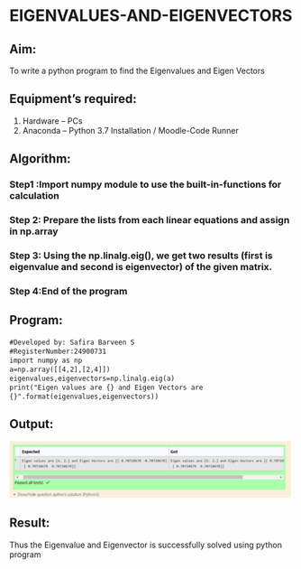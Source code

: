# EIGENVALUES-AND-EIGENVECTORS
## Aim:
To write a python program to find the Eigenvalues and Eigen Vectors
## Equipment’s required:
1. 	Hardware – PCs
2. 	Anaconda – Python 3.7 Installation / Moodle-Code Runner
## Algorithm:
### Step1 :Import numpy module to use the built-in-functions for calculation
### Step 2: Prepare the lists from each linear equations and assign in np.array
### Step 3: Using the np.linalg.eig(),  we get two results (first is eigenvalue and second is eigenvector) of the given matrix.
### Step 4:End of the program

## Program:
    #Developed by: Safira Barveen S
    #RegisterNumber:24900731
    import numpy as np
    a=np.array([[4,2],[2,4]])
    eigenvalues,eigenvectors=np.linalg.eig(a)
    print("Eigen values are {} and Eigen Vectors are {}".format(eigenvalues,eigenvectors))

## Output:
![alt text](<Screenshot 2024-12-08 132414.png>)
## Result:
Thus the Eigenvalue and Eigenvector is successfully solved using python program
